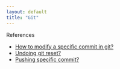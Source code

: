 ```yaml
---
layout: default
title: "Git"
---
```


References

- [How to modify a specific commit in git?](http://stackoverflow.com/a/1186549)
- [Undoing git reset?](http://stackoverflow.com/a/2531803)
- [Pushing specific commit?](http://stackoverflow.com/a/3230241)
